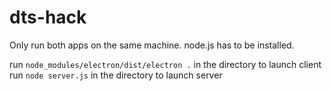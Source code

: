 # dts-hack

Only run both apps on the same machine.
node.js has to be installed.

run `node_modules/electron/dist/electron .` in the directory to launch client  
run `node server.js` in the directory to launch server